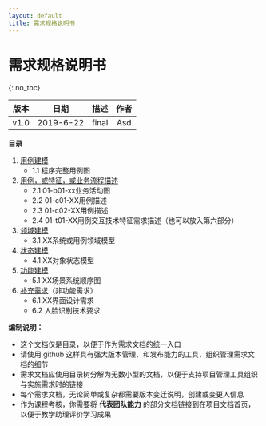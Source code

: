```yaml
---
layout: default
title: 需求规格说明书
---
```


# 需求规格说明书
{:.no_toc}

| 版本 |   日期    | 描述 |  作者   |
| :--: | :-------: | :--: | :-----: |
| v1.0 | 2019-6-22 | final | Asd |

**目录**

1. [用例建模](/06-02-uml)
    - 1.1 程序完整用例图
2. [用例，或特征，或业务流程描述](/06-02-usecase)
    - 2.1 01-b01-xx业务活动图
    - 2.2 01-c01-XX用例描述
    - 2.3 01-c02-XX用例描述
    - 2.4 01-t01-XX用例交互技术特征需求描述（也可以放入第六部分）
3. [领域建模](/06-03-domain)
    - 3.1 XX系统或用例领域模型
4. [状态建模](/06-04-state)
    - 4.1 XX对象状态模型
5. [功能建模](/06-05-system)
    - 5.1 XX场景系统顺序图
6. [补充需求](/06-06-supplementary)（非功能需求）
    - 6.1 XX界面设计需求
    - 6.2 人脸识别技术要求

**编制说明：**

* 这个文档仅是目录，以便于作为需求文档的统一入口
* 请使用 github 这样具有强大版本管理、和发布能力的工具，组织管理需求文档的细节
* 需求文档应使用目录树分解为无数小型的文档，以便于支持项目管理工具组织与实施需求时的链接
* 每个需求文档，无论简单或复杂都需要版本变迁说明，创建或变更人信息
* 作为课程考核，你需要将 **代表团队能力** 的部分文档链接到在项目文档首页，以便于教学助理评价学习成果
